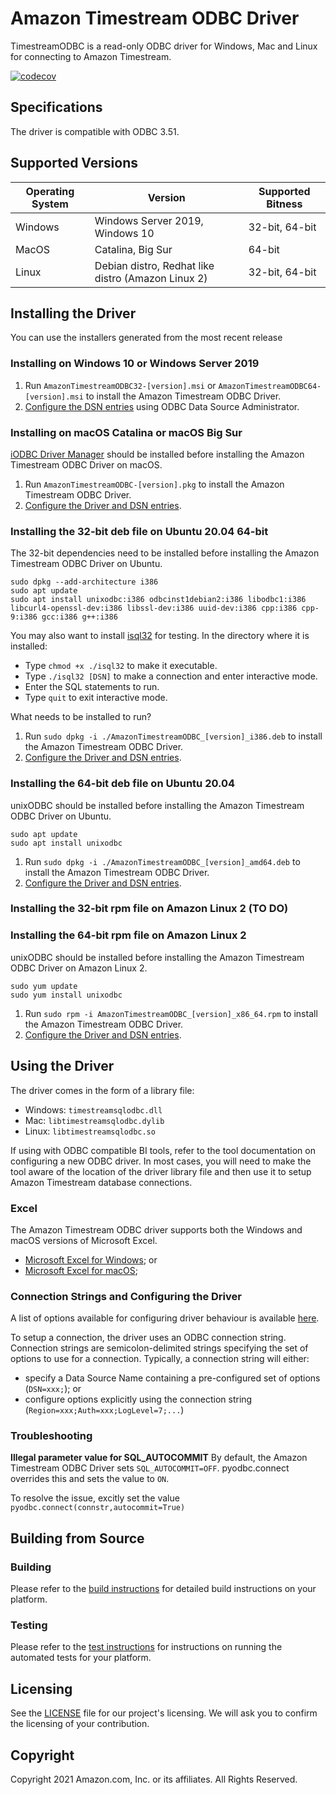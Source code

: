# Amazon Timestream ODBC Driver

TimestreamODBC is a read-only ODBC driver for Windows, Mac and Linux for connecting to Amazon Timestream.

[![codecov](https://codecov.io/gh/Bit-Quill/timestream-odbc/branch/develop/graph/badge.svg?token=MNHPEGAK9D)](https://codecov.io/gh/Bit-Quill/timestream-odbc)

## Specifications

The driver is compatible with ODBC 3.51.

## Supported Versions


  | Operating System  | Version | Supported Bitness |
  | ------------- |-------------| ----------------- |
  |  Windows    |  Windows Server 2019, Windows 10  | 32-bit, 64-bit |
  |  MacOS    |  Catalina, Big Sur | 64-bit |
  |  Linux    |  Debian distro, Redhat like distro (Amazon Linux 2) |  32-bit, 64-bit  |

## Installing the Driver

You can use the installers generated from the most recent release

### Installing on Windows 10 or Windows Server 2019

1. Run `AmazonTimestreamODBC32-[version].msi` or `AmazonTimestreamODBC64-[version].msi` to install the Amazon Timestream ODBC Driver.
2. [Configure the DSN entries](./docs/user/windows_configure_dsn.md) using ODBC Data Source Administrator.

### Installing on macOS Catalina or macOS Big Sur

[iODBC Driver Manager](http://www.iodbc.org/dataspace/doc/iodbc/wiki/iodbcWiki/Downloads) should be installed before installing the Amazon Timestream ODBC Driver on macOS.

1. Run `AmazonTimestreamODBC-[version].pkg` to install the Amazon Timestream ODBC Driver.
2. [Configure the Driver and DSN entries](./docs/user/mac_configure_dsn.md).

### Installing the 32-bit deb file on Ubuntu 20.04 64-bit

The 32-bit dependencies need to be installed before installing the Amazon Timestream ODBC Driver on Ubuntu.

```
sudo dpkg --add-architecture i386 
sudo apt update
sudo apt install unixodbc:i386 odbcinst1debian2:i386 libodbc1:i386 libcurl4-openssl-dev:i386 libssl-dev:i386 uuid-dev:i386 cpp:i386 cpp-9:i386 gcc:i386 g++:i386
```

You may also want to install [isql32](.\tools) for testing. In the directory where it is installed:
* Type `chmod +x ./isql32` to make it executable.
* Type `./isql32 [DSN]` to make a connection and enter interactive mode.
* Enter the SQL statements to run.
* Type `quit` to exit interactive mode.

What needs to be installed to run?
1. Run `sudo dpkg -i ./AmazonTimestreamODBC_[version]_i386.deb` to install the Amazon Timestream ODBC Driver.
2. [Configure the Driver and DSN entries](./docs/user/linux_configure_dsn.md).

### Installing the 64-bit deb file on Ubuntu 20.04
unixODBC should be installed before installing the Amazon Timestream ODBC Driver on Ubuntu.

```
sudo apt update
sudo apt install unixodbc
```

1. Run `sudo dpkg -i ./AmazonTimestreamODBC_[version]_amd64.deb` to install the Amazon Timestream ODBC Driver.
2. [Configure the Driver and DSN entries](./docs/user/linux_configure_dsn.md).

### Installing the 32-bit rpm file on Amazon Linux 2 (TO DO)

### Installing the 64-bit rpm file on Amazon Linux 2
unixODBC should be installed before installing the Amazon Timestream ODBC Driver on Amazon Linux 2.

```
sudo yum update
sudo yum install unixodbc
```
1. Run `sudo rpm -i AmazonTimestreamODBC_[version]_x86_64.rpm` to install the Amazon Timestream ODBC Driver.
2. [Configure the Driver and DSN entries](./docs/user/linux_configure_dsn.md).

## Using the Driver

The driver comes in the form of a library file:
* Windows: `timestreamsqlodbc.dll`
* Mac: `libtimestreamsqlodbc.dylib`
* Linux: `libtimestreamsqlodbc.so`

If using with ODBC compatible BI tools, refer to the tool documentation on configuring a new ODBC driver. In most cases, you will need to make the tool aware of the location of the driver library file and then use it to setup Amazon Timestream database connections.

### Excel
The Amazon Timestream ODBC driver supports both the Windows and macOS versions of Microsoft Excel.

* [Microsoft Excel for Windows](./docs/user/microsoft_excel_support_win.md); or 
* [Microsoft Excel for macOS](./docs/user/microsoft_excel_support_mac.md);

### Connection Strings and Configuring the Driver

A list of options available for configuring driver behaviour is available [here](./docs/user/configuration_options.md).

To setup a connection, the driver uses an ODBC connection string. Connection strings are semicolon-delimited strings specifying the set of options to use for a connection. Typically, a connection string will either:

* specify a Data Source Name containing a pre-configured set of options (`DSN=xxx;`); or
* configure options explicitly using the connection string (`Region=xxx;Auth=xxx;LogLevel=7;...`)

### Troubleshooting

**Illegal parameter value for SQL_AUTOCOMMIT**
By default, the Amazon Timestream ODBC Driver sets `SQL_AUTOCOMMIT=OFF`. pyodbc.connect overrides this and sets the value to `ON`.

To resolve the issue, excitly set the value `pyodbc.connect(connstr,autocommit=True)`

## Building from Source

### Building

Please refer to the [build instructions](./docs/dev/BUILD_INSTRUCTIONS.md) for detailed build instructions on your platform.

### Testing

Please refer to the [test instructions](./docs/dev/run_tests.md) for instructions on running the automated tests for your platform.

## Licensing

See the [LICENSE](./LICENSE) file for our project's licensing. We will ask you to confirm the licensing of your contribution.

## Copyright

Copyright 2021 Amazon.com, Inc. or its affiliates. All Rights Reserved.
